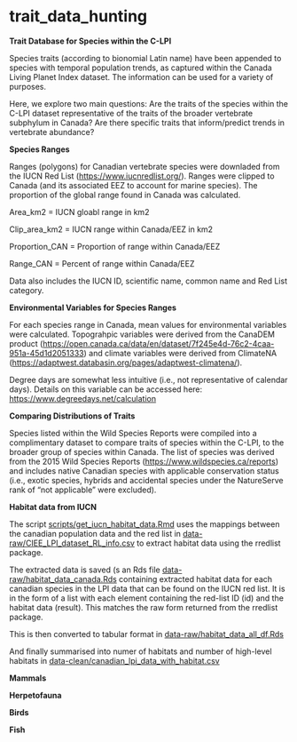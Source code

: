 # trait_data_hunting

****Trait Database for Species within the C-LPI****

Species traits (according to bionomial Latin name) have been appended to species with temporal population trends, as captured within the Canada Living Planet Index dataset. The information can be used for a variety of purposes. 

Here, we explore two main questions:
Are the traits of the species within the C-LPI dataset representative of the traits of the broader vertebrate subphylum in Canada?
Are there specific traits that inform/predict trends in vertebrate abundance?



**Species Ranges**

Ranges (polygons) for Canadian vertebrate species were downladed from the IUCN Red List (https://www.iucnredlist.org/). Ranges were clipped to Canada (and its associated EEZ to account for marine species). The proportion of the global range found in Canada was calculated.

Area_km2 = IUCN gloabl range in km2 

Clip_area_km2 = IUCN range within Canada/EEZ in km2 

Proportion_CAN = Proportion of range within Canada/EEZ 

Range_CAN = Percent of range within Canada/EEZ


Data also includes the IUCN ID, scientific name, common name and Red List category.


**Environmental Variables for Species Ranges**

For each species range in Canada, mean values for environmental variables were calculated. Topograhpic variables were derived from the CanaDEM product (https://open.canada.ca/data/en/dataset/7f245e4d-76c2-4caa-951a-45d1d2051333) and climate variables were derived from ClimateNA (https://adaptwest.databasin.org/pages/adaptwest-climatena/).

Degree days are somewhat less intuitive (i.e., not representative of calendar days). Details on this variable can be accessed here: https://www.degreedays.net/calculation


**Comparing Distributions of Traits**

Species listed within the Wild Species Reports were compiled into a complimentary dataset to compare traits of species within the C-LPI, to the broader group of species within Canada. The list of species was derived from the 2015 Wild Species Reports (https://www.wildspecies.ca/reports) and includes native Canadian species with applicable conservation status (i.e., exotic species, hybrids and accidental species under the NatureServe rank of “not applicable” were excluded). 

**Habitat data from IUCN**

The script [scripts/get_iucn_habitat_data.Rmd](scripts/get_iucn_habitat_data.Rmd) uses the mappings between the canadian population data and the red list in [data-raw/CIEE_LPI_dataset_RL_info.csv](data-raw/CIEE_LPI_dataset_RL_info.csv) to extract habitat data using the rredlist package. 

The extracted data is saved (s an Rds file [data-raw/habitat_data_canada.Rds](data-raw/habitat_data_canada.Rds) containing extracted habitat data for each canadian species in the LPI data that can be found on the IUCN red list. It is in the form of a list with each element containing the red-list ID (id) and the habitat data (result). This matches the raw form returned from the rredlist package.

This is then converted to tabular format in [data-raw/habitat_data_all_df.Rds](data-raw/habitat_data_all_df.Rds)

And finally summarised into numer of habitats and number of high-level habitats in [data-clean/canadian_lpi_data_with_habitat.csv](data-clean/canadian_lpi_data_with_habitat.csv)

**Mammals**


**Herpetofauna**


**Birds**


**Fish**


